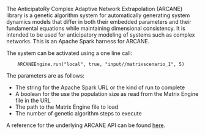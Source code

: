 The AnticipatoRy Complex Adaptive Network Extrapolation (ARCANE) library
is a genetic algorithm system for automatically generating system dynamics
models that differ in both their embedded parameters and their fundamental
equations while maintaining dimensional consistency. It is intended to be
used for anticipatory modeling of systems such as complex networks. This
is an Apache Spark harness for ARCANE.

The system can be activated using a one line call:

	    ARCANEEngine.run("local", true, "input//matrixscenario_1", 5)

The parameters are as follows:

* The string for the Apache Spark URL or the kind of run to complete
* A boolean for the use the population size as read from the Matrix Engine file in the URL
* The path to the Matrix Engine file to load
* The number of genetic algorithm steps to execute

A reference for the underlying ARCANE API can be found
[here](http://drmichaelnorth.github.io/ARCANE-Spark/docs).